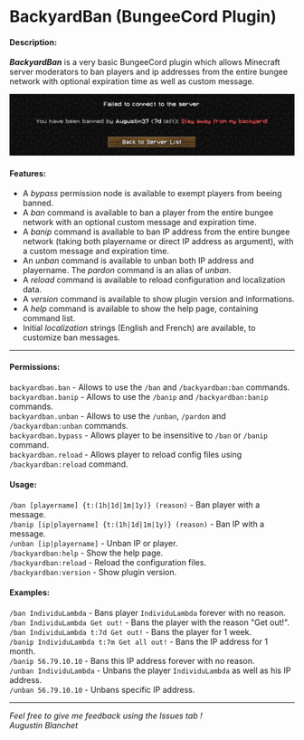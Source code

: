 # BackyardBan (BungeeCord Plugin)

#### Description:
***BackyardBan*** is a very basic BungeeCord plugin which allows Minecraft server moderators to ban players and ip addresses from the entire bungee network with optional expiration time as well as custom message.

![image](./illustrations/illustration.jpg)

#### Features:
- A *bypass* permission node is available to exempt players from beeing banned.
- A *ban* command is available to ban a player from the entire bungee network with an optional custom message and expiration time.
- A *banip* command is available to ban IP address from the entire bungee network (taking both playername or direct IP address as argument), with a custom message and expiration time.
- An *unban* command is available to unban both IP address and playername. The *pardon* command is an alias of *unban*.
- A *reload* command is available to reload configuration and localization data.
- A *version* command is available to show plugin version and informations.
- A *help* command is available to show the help page, containing command list.
- Initial *localization* strings (English and French) are available, to customize ban messages.

---

#### Permissions:
```backyardban.ban``` - Allows to use the ```/ban``` and ```/backyardban:ban``` commands.<br/>
```backyardban.banip``` - Allows to use the ```/banip``` and ```/backyardban:banip``` commands.<br/>
```backyardban.unban``` - Allows to use the ```/unban```, ```/pardon``` and ```/backyardban:unban``` commands.<br/>
```backyardban.bypass``` - Allows player to be insensitive to ```/ban``` or ```/banip``` command.<br/>
```backyardban.reload``` - Allows player to reload config files using ```/backyardban:reload``` command.<br/>

#### Usage:
```/ban [playername] {t:(1h|1d|1m|1y)} (reason)``` - Ban player with a message.<br/>
```/banip [ip|playername] {t:(1h|1d|1m|1y)} (reason)``` - Ban IP with a message.<br/>
```/unban [ip|playername]``` - Unban IP or player.<br/>
```/backyardban:help``` - Show the help page.<br/>
```/backyardban:reload``` - Reload the configuration files.<br/>
```/backyardban:version``` - Show plugin version.<br/>

#### Examples:
```/ban IndividuLambda``` - Bans player ```IndividuLambda``` forever with no reason.<br />
```/ban IndividuLambda Get out!``` - Bans the player with the reason "Get out!".<br />
```/ban IndividuLambda t:7d Get out!``` - Bans the player for 1 week.<br />
```/banip IndividuLambda t:7m Get all out!``` - Bans the IP address for 1 month.<br />
```/banip 56.79.10.10``` - Bans this IP address forever with no reason. <br />
```/unban IndividuLambda``` - Unbans the player ```IndividuLambda``` as well as his IP address. <br />
```/unban 56.79.10.10``` - Unbans specific IP address.


---

*Feel free to give me feedback using the Issues tab !*<br/>
*Augustin Blanchet*
